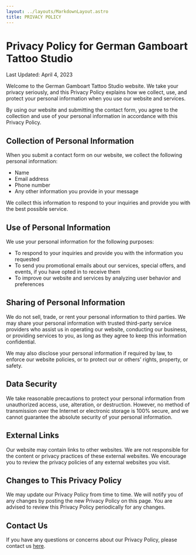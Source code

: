 ```yaml
---
layout: ../layouts/MarkdownLayout.astro
title: PRIVACY POLICY
---
```


# Privacy Policy for German Gamboart Tattoo Studio

Last Updated: April 4, 2023

Welcome to the German Gamboart Tattoo Studio website. We take your privacy seriously, and this Privacy Policy explains how we collect, use, and protect your personal information when you use our website and services.

By using our website and submitting the contact form, you agree to the collection and use of your personal information in accordance with this Privacy Policy.

## Collection of Personal Information

When you submit a contact form on our website, we collect the following personal information:

- Name
- Email address
- Phone number
- Any other information you provide in your message

We collect this information to respond to your inquiries and provide you with the best possible service.

## Use of Personal Information

We use your personal information for the following purposes:

- To respond to your inquiries and provide you with the information you requested
- To send you promotional emails about our services, special offers, and events, if you have opted in to receive them
- To improve our website and services by analyzing user behavior and preferences

## Sharing of Personal Information

We do not sell, trade, or rent your personal information to third parties. We may share your personal information with trusted third-party service providers who assist us in operating our website, conducting our business, or providing services to you, as long as they agree to keep this information confidential.

We may also disclose your personal information if required by law, to enforce our website policies, or to protect our or others' rights, property, or safety.

## Data Security

We take reasonable precautions to protect your personal information from unauthorized access, use, alteration, or destruction. However, no method of transmission over the Internet or electronic storage is 100% secure, and we cannot guarantee the absolute security of your personal information.

## External Links

Our website may contain links to other websites. We are not responsible for the content or privacy practices of these external websites. We encourage you to review the privacy policies of any external websites you visit.

## Changes to This Privacy Policy

We may update our Privacy Policy from time to time. We will notify you of any changes by posting the new Privacy Policy on this page. You are advised to review this Privacy Policy periodically for any changes.

## Contact Us

If you have any questions or concerns about our Privacy Policy, please contact us [here](/contact).

